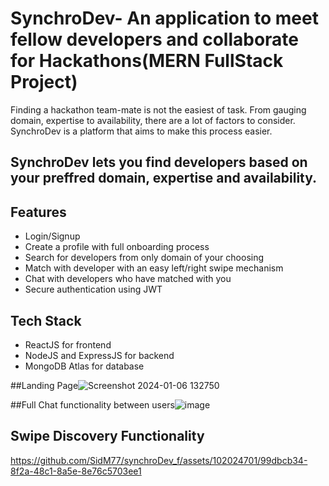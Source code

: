 
# SynchroDev- An application to meet fellow developers and collaborate for Hackathons(MERN FullStack Project)

Finding a hackathon team-mate is not the easiest of task. From gauging domain, expertise to availability, there are a lot of factors to consider. SynchroDev is a platform that aims to make this process easier. 

## SynchroDev lets you find developers based on your preffred domain, expertise and availability.

## Features
- Login/Signup
- Create a profile with full onboarding process
- Search for developers from only domain of your choosing
- Match with developer with an easy left/right swipe mechanism
- Chat with developers who have matched with you
- Secure authentication using JWT

## Tech Stack
- ReactJS for frontend
- NodeJS and ExpressJS for backend
- MongoDB Atlas for database

##Landing Page![Screenshot 2024-01-06 132750](https://github.com/SidM77/synchroDev_f/assets/102024701/9e98cfa8-c5dd-4af6-a428-886db4576022)


##Full Chat functionality between users![image](https://github.com/SidM77/synchroDev_f/assets/102024701/bf5058ca-a7cb-431d-bd85-9c07d7ec8f55)

## Swipe Discovery Functionality

https://github.com/SidM77/synchroDev_f/assets/102024701/99dbcb34-8f2a-48c1-8a5e-8e76c5703ee1





